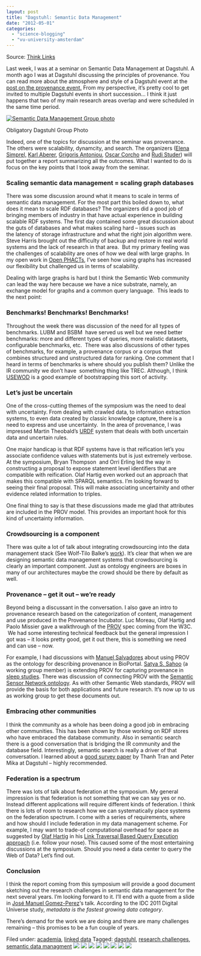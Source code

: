 ```yaml
---
layout: post
title: "Dagstuhl: Semantic Data Management"
date: "2012-05-01"
categories: 
  - "science-blogging"
  - "vu-university-amsterdam"
---
```


Source: [Think Links](http://thinklinks.wordpress.com/feed/)

Last week, I was at a seminar on Semantic Data Management at Dagstuhl. A month ago I was at Dagstuhl discussing the principles of provenance. You can read more about the atmosphere and style of a Dagstuhl event at the [post on the provenance event.](http://thinklinks.wordpress.com/2012/03/07/thoughts-from-the-dagstuhl-principles-of-provenance-workshop/) From my perspective, it’s pretty cool to get invited to multiple Dagstuhl events in short succession… I think it just happens that two of my main research areas overlap and were scheduled in the same time period.

[![Semantic Data Management Group photo](images/12171.1.B.JPG)](http://www.dagstuhl.de/Gruppenbilder/12171.1.B.JPG)

Obligatory Dagstuhl Group Photo

Indeed, one of the topics for discussion at the seminar was provenance. The others were scalability, dynamcity, and search. The organizers ([Elena Simprel,](http://www.aifb.kit.edu/web/Elena_Simperl/en) [Karl Aberer](http://lsirpeople.epfl.ch/aberer/), [Grigoris Antoniou](http://www.ics.forth.gr/~antoniou), [Oscar Corcho](http://www.dia.fi.upm.es/index.php?page=oscar-corcho&hl=en_US) and [Rudi Studer](http://www.aifb.kit.edu/web/Rudi_Studer)) will put together a report summarizing all the outcomes. What I wanted to do is focus on the key points that I took away from the seminar.

### Scaling semantic data management = scaling graph databases

There was some discussion around what it means to scale in terms of semantic data management. For the most part this boiled down to, what does it mean to scale RDF databases? The organizers did a good job of bringing members of industry in that have actual experience in building scalable RDF systems. The first day contained some great discussion about the guts of databases and what makes scaling hard – issues such as the latency of storage infrastructure and what the right join algorithm were. Steve Harris brought out the difficulty of backup and restore in real world systems and the lack of research in that area.  But my primary feeling was the challenges of scalability are ones of how we deal with large graphs. In my open work in [Open PHACTs](http://www.openphacts.org/), I’ve seen how using graphs has increased our flexibility but challenged us in terms of scalability.

Dealing with large graphs is hard but I think the Semantic Web community can lead the way here because we have a nice substrate, namely, an exchange model for graphs and a common query language.  This leads to the next point:

### Benchmarks! Benchmarks! Benchmarks!

Throughout the week there was discussion of the need for all types of benchmarks. LUBM and BSBM  have served us well but we need better benchmarks: more and different types of queries, more realistic datasets, configurable benchmarks, etc.  There was also discussions of other types of benchmarks, for example, a provenance corpus or a corpus that combines structured and unstructured data for ranking. One comment that I heard in terms of benchmarks is where should you publish them? Unlike the IR community we don’t have  something thing like TREC. Although, I think [USEWOD](http://data.semanticweb.org/usewod/) is a good example of bootstrapping this sort of activity.

### Let’s just be uncertain

One of the cross-cutting themes of the symposium was the need to deal with uncertainty. From dealing with crawled data, to information extraction systems, to even data created by classic knowledge capture, there is a need to express and use uncertainty.  In the area of provenance, I was impressed Martin Theobald’s [URDF](http://urdf.mpi-inf.mpg.de/) system that deals with both uncertain data and uncertain rules.

One major handicap is that RDF systems have is that reification let’s you associate confidence values with statements but is just extremely verbose. At the symposium, Bryan Thompson  and Orri Erling led the way in constructing a proposal to expose statement level identifiers that are compatible with reification. Olaf Hartig even worked out an approach that makes this compatible with SPARQL semantics. I’m looking forward to seeing their final proposal. This will make associating uncertainity and other evidence related information to triples.

One final thing to say is that these discussions made me glad that attributes are included in the PROV model. This provides an important hook for this kind of uncertainty information.

### Crowdsourcing is a component

There was quite a lot of talk about integrating crowdsourcing into the data management stack (See Wolf-Tilo Balke’s [work](http://www.dagstuhl.de/mat/Files/12/12171/12171.BalkeWolfTilo.Slides.pdf)). It’s clear that when we are designing semantic data management systems that crowdsourcing is clearly an important component. Just as ontology engineers are boxes in many of our architectures maybe the crowd should be there by default as well.

### Provenance – get it out – we’re ready

Beyond being a discussant in the conversation. I also gave an intro to provenance research based on the categorization of content, management and use produced in the Provenance Incubator. Luc Moreau, Olaf Hartig and Paolo Missier gave a walkthrough of the [PROV](http://www.w3.org/2011/prov/wiki/Main_Page) spec coming from the W3C.  We had some interesting technical feedback but the general impression I got was – it looks pretty good, get it out there, this is something we need and can use – now.

For example, I had discussions with [Manuel Salvadores](http://www.stanford.edu/~manuelso/) about using PROV as the ontology for describing provenance in BioPortal. [Satya S. Sahoo](http://cci.case.edu/cci/index.php/Satya_Sahoo) (a working group member) is extending PROV for capturing provenance in [sleep studies](http://www.dagstuhl.de/mat/Files/12/12171/12171.SahooSatya.Slides.pdf). There was discussion of connecting PROV with the [Semantic Sensor Network ontology](http://www.w3.org/2005/Incubator/ssn/ssnx/ssn). As with other Semantic Web standards, PROV will provide the basis for both applications and future research. It’s now up to us as working group to get these documents out.

### Embracing other communities

I think the community as a whole has been doing a good job in embracing other communities. This has been shown by those working on RDF stores who have embraced the database community. Also in semantic search there is a good conversation that is bridging the IR community and the database field. Interestingly, semantic search is really a driver of that conversation. I learned about a [good survey paper](https://8c81217a-a-62cb3a1a-s-sites.googlegroups.com/site/kimducthanh/publication/semsearch-survey.pdf?attachauth=ANoY7cqWF2dTrtRMZy2Z_2HwfamMO19y-puPUsH5M0H4xSDtrpkvCH7XBPxgOORi2MSvBcS3iyuT60x0mYsV0JDI0C8wVPenhjvrrFBG0mDh3Gvjqj6u8SGvdfc_lkw_HZ-ujYob2X00gzmrnOWRHxFES9HWDwbnRUJbzJ9bd4lzVbBzrbv_3lymyUxdKsiAr7zXqs9YUOfBZbhS6fPudxeo4eYB9dC3hXuLf61pGkZ3eMoBgs0Uy7w%3D&attredirects=1) by Thanh Tran and Peter Mika at Dagstuhl – highly recommended.

### Federation is a spectrum

There was lots of talk about federation at the symposium. My general impression is that federation is not something that we can say yes or no. Instead different applications will require different kinds of federation. I think there is lots of room to research how we can systematically place systems on the federation spectrum. I come with a series of requirements, where and how should I include federation in my data management scheme. For example, I may want to trade-of computational overhead for space as suggested by [Olaf Hartig](http://olafhartig.de/) in his [Link Traversal Based Query Execution approach](http://www.dagstuhl.de/mat/Files/12/12171/12171.HartigOlaf1.Slides.pdf) (i.e. follow your nose). This caused some of the most entertaining discussions at the symposium. Should you need a data center to query the Web of Data? Let’s find out.

### Conclusion

I think the report coming from this symposium will provide a good document sketching out the research challenges in semantic data management for the next several years. I’m looking forward to it. I’ll end with a quote from a slide in [José Manuel Gomez-Perez](http://lab.isoco.net/people/jmgomez)‘s talk. According to the IDC 2011 Digital Universe study, _metadata is the fastest growing data category_.

There’s demand for the work we are doing and there are many challenges remaining – this promises to be a fun couple of years.

  
Filed under: [academia](https://thinklinks.wordpress.com/category/academia/), [linked data](https://thinklinks.wordpress.com/category/linked-data/) Tagged: [dagstuhl](https://thinklinks.wordpress.com/tag/dagstuhl/), [research challenges](https://thinklinks.wordpress.com/tag/research-challenges/), [semantic data managment](https://thinklinks.wordpress.com/tag/semantic-data-managment/) [![](http://feeds.wordpress.com/1.0/comments/thinklinks.wordpress.com/402/)](http://feeds.wordpress.com/1.0/gocomments/thinklinks.wordpress.com/402/) [![](http://feeds.wordpress.com/1.0/delicious/thinklinks.wordpress.com/402/)](http://feeds.wordpress.com/1.0/godelicious/thinklinks.wordpress.com/402/) [![](http://feeds.wordpress.com/1.0/facebook/thinklinks.wordpress.com/402/)](http://feeds.wordpress.com/1.0/gofacebook/thinklinks.wordpress.com/402/) [![](http://feeds.wordpress.com/1.0/twitter/thinklinks.wordpress.com/402/)](http://feeds.wordpress.com/1.0/gotwitter/thinklinks.wordpress.com/402/) [![](http://feeds.wordpress.com/1.0/stumble/thinklinks.wordpress.com/402/)](http://feeds.wordpress.com/1.0/gostumble/thinklinks.wordpress.com/402/) [![](http://feeds.wordpress.com/1.0/digg/thinklinks.wordpress.com/402/)](http://feeds.wordpress.com/1.0/godigg/thinklinks.wordpress.com/402/) [![](http://feeds.wordpress.com/1.0/reddit/thinklinks.wordpress.com/402/)](http://feeds.wordpress.com/1.0/goreddit/thinklinks.wordpress.com/402/) ![](http://stats.wordpress.com/b.gif?host=thinklinks.wordpress.com&blog=5274753&post=402&subd=thinklinks&ref=&feed=1)
